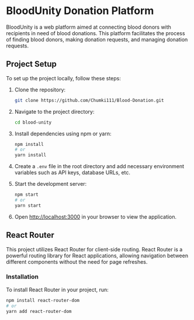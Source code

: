 # BloodUnity Donation Platform

BloodUnity is a web platform aimed at connecting blood donors with recipients in need of blood donations. This platform facilitates the process of finding blood donors, making donation requests, and managing donation requests.

## Project Setup

To set up the project locally, follow these steps:

1. Clone the repository:
    ```bash
    git clone https://github.com/Chumki111/Blood-Donation.git
    ```

2. Navigate to the project directory:
    ```bash
    cd blood-unity
    ```

3. Install dependencies using npm or yarn:
    ```bash
    npm install
    # or
    yarn install
    ```

4. Create a `.env` file in the root directory and add necessary environment variables such as API keys, database URLs, etc.

5. Start the development server:
    ```bash
    npm start
    # or
    yarn start
    ```

6. Open [http://localhost:3000](http://localhost:3000) in your browser to view the application.

## React Router

This project utilizes React Router for client-side routing. React Router is a powerful routing library for React applications, allowing navigation between different components without the need for page refreshes.

### Installation

To install React Router in your project, run:

```bash
npm install react-router-dom
# or
yarn add react-router-dom

